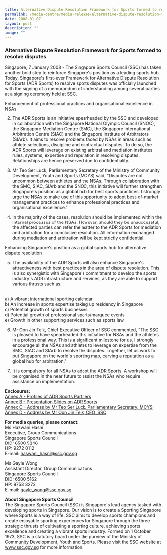 ```yaml
---
title: Alternative Dispute Resolution Framework for Sports formed to resolve disputes
permalink: /media-centre/media-release/alternative-dispute-resolution-framework-for-sports-formed-to-resolve/
date: 2008-01-07
layout: post
description: ""
image: ""
---
```

### **Alternative Dispute Resolution Framework for Sports formed to resolve disputes**

Singapore, 7 January 2008 - The Singapore Sports Council (SSC) has taken another bold step to reinforce Singapore's position as a leading sports hub. Today, Singapore's first-ever Framework for Alternative Dispute Resolution for Sports (ADR Sports) to resolve sports disputes was officially launched with the signing of a memorandum of understanding among several parties at a signing ceremony held at SSC.

Enhancement of professional practices and organisational excellence in NSAs

2. The ADR Sports is an initiative spearheaded by the SSC and developed in collaboration with the Singapore National Olympic Council (SNOC), the Singapore Mediation Centre (SMC), the Singapore International Arbitration Centre (SIAC) and the Singapore Institute of Arbitrators (SIArb). It aims to resolve problems faced by NSAs in areas such as athlete selections, discipline and contractual disputes. To do so, the ADR Sports will leverage on existing arbitral and mediation institutes rules, systems, expertise and reputation in resolving disputes. Relationships are hence preserved due to confidentiality.

3. Mr Teo Ser Luck, Parliamentary Secretary of the Ministry of Community Development, Youth and Sports (MCYS) said, "Disputes are not uncommon between athletes and the NSAs. Through collaboration with the SMC, SIAC, SIArb and the SNOC, this initiative will further strengthen Singapore's position as a global hub for best sports practices. I strongly urge the NSAs to make use of this opportunity to adopt best-of-market management practices to enhance professional practices and organisational excellence."

4. In the majority of the cases, resolution should be implemented within the internal processes of the NSAs. However, should they be unsuccessful, the affected parties can refer the matter to the ADR Sports for mediation and arbitration for a conclusive resolution. All information exchanged during mediation and arbitration will be kept strictly confidential.

Enhancing Singapore's position as a global sports hub for alternative dispute resolution

5. The availability of the ADR Sports will also enhance Singapore's attractiveness with best practices in the area of dispute resolution. This is also synergistic with Singapore's commitment to develop the sports industry's ADR infrastructure and services, as they are able to support various thrusts such as:
<br>
a) A vibrant international sporting calendar
<br>
b) An increase in sports expertise taking up residency in Singapore
<br>
c) Potential growth of sports businesses
<br>
d) Potential growth of professional sports/marquee events
<br>
e) Growth in other supporting services such as sports law

6. Mr Oon Jin Teik, Chief Executive Officer of SSC commented, "The SSC is pleased to have spearheaded this initiative for NSAs and the athletes in a professional way. This is a significant milestone for us. I strongly encourage all the NSAs and athletes to leverage on expertise from the SMC, SIAC and SIArb to resolve the disputes. Together, let us work to put Singapore on the world's sporting map, carving a reputation as a global hub for arbitration."

7. It is compulsory for all NSAs to adopt the ADR Sports. A workshop will be organised in the near future to assist the NSAs who require assistance on implementation.



**Enclosures:**
<br>
[Annex A - Profiles of ADR Sports Partners](/files/Media%20Centre/Media%20Release/2008/January/Annex20A20Profiles.pdf)
<br>
[Annex B - Presentation Slides on ADR Sports](/files/Media%20Centre/Media%20Release/2008/January/Annex20B2020Presentation20by20Mr20Ho20Mun20Wai20DPPM20SSCpptv2.pdf)
<br>
[Annex C - Address by Mr Teo Ser Luck, Parliamentary Secretary, MCYS](/files/Media%20Centre/Media%20Release/2008/January/Annex20C2020Speech20by20Mr20Teo20Ser20LuckParl20Sec20MCYS.pdf)
<br>
[Annex D - Address by Mr Oon Jin Teik, CEO, SSC](/files/Media%20Centre/Media%20Release/2008/January/Annex20D2020CEOs20Opening20Remarks.pdf)

**For media queries, please contact:**
<br>
Ms Hazwani Hasni
<br>
Executive, Group Communications
<br>
Singapore Sports Council
<br>
DID: 6500 5246
<br>
HP: 9272 0112
<br>
E-mail: [haswani_hasni@ssc.gov.sg](mailto:haswani_hasni@ssc.gov.sg)



Ms Gayle Wong
<br>
Assistant Director, Group Communications
<br>
Singapore Sports Council
<br>
DID: 6500 5162
<br>
HP: 9753 3273
<br>
E-mail: [gayle_wong@ssc.gov.sg](mailto:gayle_wong@ssc.gov.sg)


**About Singapore Sports Council**
<br>
The Singapore Sports Council (SSC) is Singapore's lead agency tasked with developing sports in Singapore. Our vision is to create a Sporting Singapore where Sports is a way of life. SSC aims to develop sports champions and create enjoyable sporting experiences for Singapore through the three strategic thrusts of cultivating a sporting culture, achieving sports excellence and creating a vibrant sports industry. Formed on 1 October 1973, SSC is a statutory board under the purview of the Ministry of Community Development, Youth and Sports. Please visit the SSC website at www.ssc.gov.sg for more information.